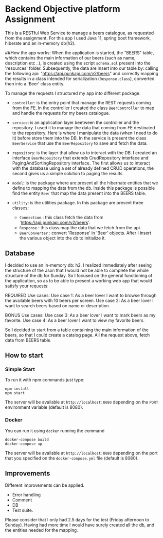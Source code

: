 # Backend Objective platform Assignment
This is a RESTful Web Service to manage a beers catalogue, as requested from the assignment. For this app I used Java 11, spring boot framework, hiberate and an in-memory db(h2).

##How the app works:
When the application is started, the "BEERS" table, which contains the main information of our beers (such as name, description etc ..), is created using the script `schema.sql` present into the 'resources' folder.
Subsequently, the data are insert into our table by: calling the following api: "https://api.punkapi.com/v2/beers" and correctly mapping the results in a class intended for serialization (`Response.class`), converted then into a 'Beer' class entity.

To manage the requests I structured my app into different package:

 - `controller`: is the entry point that manage the REST requests coming from the FE. In the controller I created the class `BeerController` to map and handle the requests for my beers catalogue.

 - `service`: is an application layer beetween the controller and the repository. I used it to manage the data that coming from FE destinated to the repository. Here is where I manipulate the data (when I need to do it) before store them into the DB. In the service is present the class `BeerService` that use the `BeerRepository` to save and fetch the data.
 
 - `repository`: is the layer that allow us to interact with the DB. I created an interface `BeerRepository` that extends CrudRepository interface and PagingAndSortingRepository interface. The first allows us to interact with the database using a set of already defined CRUD operations, the second gives us a simple solution to paging the results.
  
 - `model`: is the package where are present all the hibernate entities that we define to mapping the data from the db. Inside this package is possible find the entity `Beer` that map the data present into the BEERS table.

 - `utility`: is the utilities package. In this package are present three classes:
	- `Connection` : this class fetch the data from 'https://api.punkapi.com/v2/beers'.
	- `Response` : this class map the data that we fetch from the api.
	- `BeerConverter` : convert 'Response' in 'Beer' objects. After I insert the various object into the db to initialize it.
 

## Database
I decided to use an in-memory db: h2.
I realized immediately after seeing the structure of the Json that I would not be able to complete the whole structure of the db for Sunday. So I focused on the general functioning of the application, so as to be able to present a working web app that would satisfy your requests:

REQUIRED Use cases:
Use case 1: As a beer lover I want to browse through the available beers with 10 beers per screen.
Use case 2: As a beer lover I want to search beers based on name or description.

BONUS Use cases:
Use case 3: As a beer lover I want to mark beers as my favorite.
Use case 4: As a beer lover I want to view my favorite beers.

So I decided to start from a table containing the main information of the beers, so that I could create a catalog page.
All the request above, fetch data from BEERS table.


## How to start


### Simple Start
To run it with npm commands just type:

```
npm install
npm start
```

The server will be available at `http://localhost:8080` depending on the `PORT` environment variable (default is 8080).

### Docker
You can run it using `docker` running the command

```
docker-compose build
docker-compose up
```

The server will be available at `http://localhost:8080` depending on the port that you specified on the `docker-compose.yml` file (default is 8080).

## Improvements
Different improvements can be applied.
 - Error handling
 - Comment
 - DB
 - Test suite.
 

Please consider that I only had 2.5 days for the test (Friday afternoon to Sunday).
Having had more time I would have surely created all the db, and the entities needed for the mapping.

